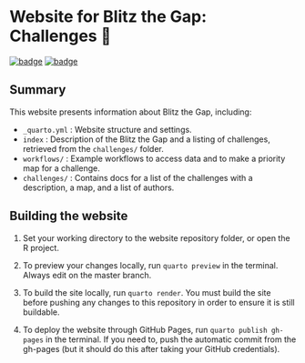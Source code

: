 # Website for Blitz the Gap: Challenges 🌱

[![badge](https://img.shields.io/static/v1?style=for-the-badge&label=View&message=Website&color=a3be8c)](https://pollocklab.github.io/blitz-the-gap/) [![badge](https://img.shields.io/static/v1?style=for-the-badge&label=Download&message=Challenge-Template&color=b48ead)](https://github.com/PollockLab/blitz-the-gap/blob/master/data/outputs/challenge-template.qmd)



## Summary

This website presents information about Blitz the Gap, including: 

* `_quarto.yml` : Website structure and settings.
* `index` : Description of the Blitz the Gap and a listing of challenges, retrieved from the `challenges/` folder.
* `workflows/` : Example workflows to access data and to make a priority map for a challenge.
* `challenges/` : Contains docs for a list of the challenges with a description, a map, and a list of authors.

## Building the website

1. Set your working directory to the website repository folder, or open the R project.

2. To preview your changes locally, run `quarto preview` in the terminal. Always edit on the master branch.

3. To build the site locally, run `quarto render`. You must build the site before pushing any changes to this repository in order to ensure it is still buildable.

4. To deploy the website through GitHub Pages, run `quarto publish gh-pages` in the terminal. If you need to, push the automatic commit from the gh-pages (but it should do this after taking your GitHub credentials).
